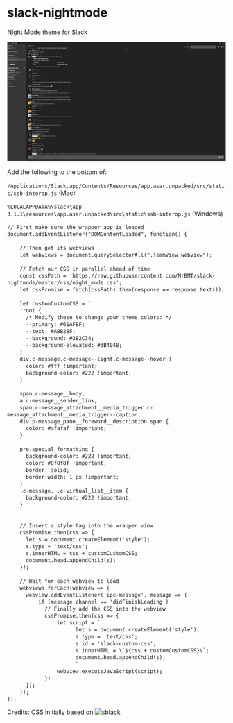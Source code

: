 # slack-nightmode
Night Mode theme for Slack

![Preview](https://raw.githubusercontent.com/MrBMT/slack-nightmode/master/Theme.png)

Add the following to the bottom of:

`/Applications/Slack.app/Contents/Resources/app.asar.unpacked/src/static/ssb-interop.js` (Mac)

`%LOCALAPPDATA%\slack\app-3.1.1\resources\app.asar.unpacked\src\static\ssb-interop.js` (Windows)

```
// First make sure the wrapper app is loaded
document.addEventListener("DOMContentLoaded", function() {

    // Then get its webviews
    let webviews = document.querySelectorAll(".TeamView webview");

    // Fetch our CSS in parallel ahead of time
    const cssPath = 'https://raw.githubusercontent.com/MrBMT/slack-nightmode/master/css/night_mode.css';
    let cssPromise = fetch(cssPath).then(response => response.text());

    let customCustomCSS = `
    :root {
      /* Modify these to change your theme colors: */
      --primary: #61AFEF;
      --text: #ABB2BF;
      --background: #282C34;
      --background-elevated: #3B4048;
    }
    div.c-message.c-message--light.c-message--hover {
      color: #fff !important;
      background-color: #222 !important;
    }

    span.c-message__body,
    a.c-message__sender_link,
    span.c-message_attachment__media_trigger.c-message_attachment__media_trigger--caption,
    div.p-message_pane__foreword__description span {
      color: #afafaf !important;
    }

    pre.special_formatting {
      background-color: #222 !important;
      color: #8f8f8f !important;
      border: solid;
      border-width: 1 px !important;
    }
    .c-message, .c-virtual_list__item {
      background-color: #222 !important;
    }
    `

    // Insert a style tag into the wrapper view
    cssPromise.then(css => {
      let s = document.createElement('style');
      s.type = 'text/css';
      s.innerHTML = css + customCustomCSS;
      document.head.appendChild(s);
    });

    // Wait for each webview to load
    webviews.forEach(webview => {
      webview.addEventListener('ipc-message', message => {
          if (message.channel == 'didFinishLoading')
            // Finally add the CSS into the webview
            cssPromise.then(css => {
                let script = `
                      let s = document.createElement('style');
                      s.type = 'text/css';
                      s.id = 'slack-custom-css';
                      s.innerHTML = \`${css + customCustomCSS}\`;
                      document.head.appendChild(s);
                      `
                webview.executeJavaScript(script);
            })
      });
    });
});
```

Credits: CSS initially based on ![sblack](https://github.com/frankdilo/sblack)
